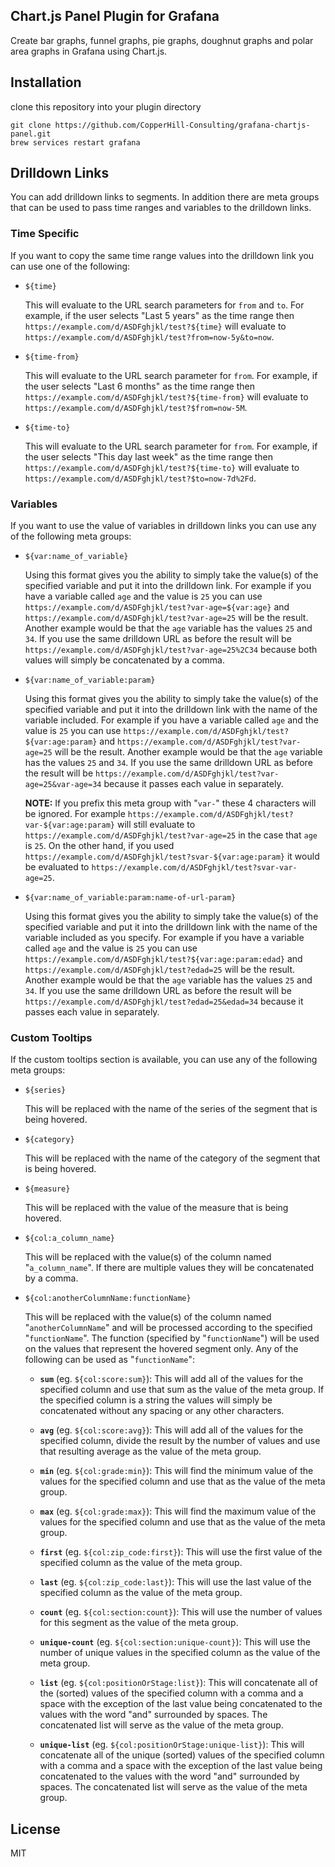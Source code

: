 ## Chart.js Panel Plugin for Grafana

Create bar graphs, funnel graphs, pie graphs, doughnut graphs and polar area graphs in Grafana using Chart.js.

## Installation

clone this repository into your plugin directory

```
git clone https://github.com/CopperHill-Consulting/grafana-chartjs-panel.git
brew services restart grafana
```

## Drilldown Links
You can add drilldown links to segments.  In addition there are meta groups that can be used to pass time ranges and variables to the drilldown links.

### Time Specific
If you want to copy the same time range values into the drilldown link you can use one of the following:

- `${time}`
   
  This will evaluate to the URL search parameters for `from` and `to`.  For example, if the user selects "Last 5 years" as the time range then `https://example.com/d/ASDFghjkl/test?${time}` will evaluate to `https://example.com/d/ASDFghjkl/test?from=now-5y&to=now`.

- `${time-from}`

  This will evaluate to the URL search parameter for `from`.  For example, if the user selects "Last 6 months" as the time range then `https://example.com/d/ASDFghjkl/test?${time-from}` will evaluate to `https://example.com/d/ASDFghjkl/test?$from=now-5M`.
  
- `${time-to}`

  This will evaluate to the URL search parameter for `from`.  For example, if the user selects "This day last week" as the time range then `https://example.com/d/ASDFghjkl/test?${time-to}` will evaluate to `https://example.com/d/ASDFghjkl/test?$to=now-7d%2Fd`.
  
### Variables
If you want to use the value of variables in drilldown links you can use any of the following meta groups:

- `${var:name_of_variable}`

  Using this format gives you the ability to simply take the value(s) of the specified variable and put it into the drilldown link.  For example if you have a variable called `age` and the value is `25` you can use `https://example.com/d/ASDFghjkl/test?var-age=${var:age}` and `https://example.com/d/ASDFghjkl/test?var-age=25` will be the result.  Another example would be that the `age` variable has the values `25` and `34`.  If you use the same drilldown URL as before the result will be `https://example.com/d/ASDFghjkl/test?var-age=25%2C34` because both values will simply be concatenated by a comma.

- `${var:name_of_variable:param}`

  Using this format gives you the ability to simply take the value(s) of the specified variable and put it into the drilldown link with the name of the variable included.  For example if you have a variable called `age` and the value is `25` you can use `https://example.com/d/ASDFghjkl/test?${var:age:param}` and `https://example.com/d/ASDFghjkl/test?var-age=25` will be the result.  Another example would be that the `age` variable has the values `25` and `34`.  If you use the same drilldown URL as before the result will be `https://example.com/d/ASDFghjkl/test?var-age=25&var-age=34` because it passes each value in separately.
  
  **NOTE:**  If you prefix this meta group with "`var-`" these 4 characters will be ignored.  For example `https://example.com/d/ASDFghjkl/test?var-${var:age:param}` will still evaluate to `https://example.com/d/ASDFghjkl/test?var-age=25` in the case that `age` is `25`.  On the other hand, if you used `https://example.com/d/ASDFghjkl/test?svar-${var:age:param}` it would be evaluated to `https://example.com/d/ASDFghjkl/test?svar-var-age=25`.

- `${var:name_of_variable:param:name-of-url-param}`

  Using this format gives you the ability to simply take the value(s) of the specified variable and put it into the drilldown link with the name of the variable included as you specify.  For example if you have a variable called `age` and the value is `25` you can use `https://example.com/d/ASDFghjkl/test?${var:age:param:edad}` and `https://example.com/d/ASDFghjkl/test?edad=25` will be the result.  Another example would be that the `age` variable has the values `25` and `34`.  If you use the same drilldown URL as before the result will be `https://example.com/d/ASDFghjkl/test?edad=25&edad=34` because it passes each value in separately.
  
### Custom Tooltips
If the custom tooltips section is available, you can use any of the following meta groups:

- `${series}`

   This will be replaced with the name of the series of the segment that is being hovered.
   
- `${category}`

   This will be replaced with the name of the category of the segment that is being hovered.
   
- `${measure}`

   This will be replaced with the value of the measure that is being hovered.
   
- `${col:a_column_name}`

   This will be replaced with the value(s) of the column named "`a_column_name`".  If there are multiple values they will be concatenated by a comma.
   
- `${col:anotherColumnName:functionName}`

   This will be replaced with the value(s) of the column named "`anotherColumnName`" and will be processed according to the specified "`functionName`".  The function (specified by "`functionName`") will be used on the values that represent the hovered segment only.  Any of the following can be used as "`functionName`":

   - **`sum`** (eg. `${col:score:sum}`):  This will add all of the values for the specified column and use that sum as the value of the meta group.  If the specified column is a string the values will simply be concatenated without any spacing or any other characters.

   - **`avg`** (eg. `${col:score:avg}`):  This will add all of the values for the specified column, divide the result by the number of values and use that resulting average as the value of the meta group.

   - **`min`** (eg. `${col:grade:min}`):  This will find the minimum value of the values for the specified column and use that as the value of the meta group.

   - **`max`** (eg. `${col:grade:max}`):  This will find the maximum value of the values for the specified column and use that as the value of the meta group.

   - **`first`** (eg. `${col:zip_code:first}`):  This will use the first value of the specified column as the value of the meta group.

   - **`last`** (eg. `${col:zip_code:last}`):  This will use the last value of the specified column as the value of the meta group.

   - **`count`** (eg. `${col:section:count}`):  This will use the number of values for this segment as the value of the meta group.

   - **`unique-count`** (eg. `${col:section:unique-count}`):  This will use the number of unique values in the specified column as the value of the meta group.

   - **`list`** (eg. `${col:positionOrStage:list}`):  This will concatenate all of the (sorted) values of the specified column with a comma and a space with the exception of the last value being concatenated to the values with the word "and" surrounded by spaces.  The concatenated list will serve as the value of the meta group.

   - **`unique-list`** (eg. `${col:positionOrStage:unique-list}`):  This will concatenate all of the unique (sorted) values of the specified column with a comma and a space with the exception of the last value being concatenated to the values with the word "and" surrounded by spaces.  The concatenated list will serve as the value of the meta group.

## License
MIT

